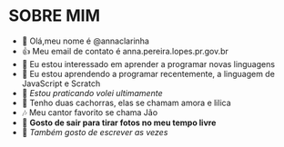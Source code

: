 # SOBRE MIM
- 👋 Olá,meu nome é @annaclarinha
- :+1: Meu email de contato é anna.pereira.lopes.pr.gov.br
- 🌱 Eu estou interessado em aprender a programar novas linguagens
- 💞️ Eu estou aprendendo a programar recentemente, a linguagem de JavaScript e Scratch
- :volleyball: *Estou praticando volei ultimamente*
- :dog: Tenho duas cachorras, elas se chamam amora e lilica
- :notes: Meu cantor favorito se chama Jão
- :camera_flash: **Gosto de sair para tirar fotos no meu tempo livre**
- :open_book: *Também gosto de escrever as vezes*
<!---
annaclarinha/annaclarinha is a ✨ special ✨ repository because its `README.md` (this file) appears on your GitHub profile.
You can click the Preview link to take a look at your changes.
--->
